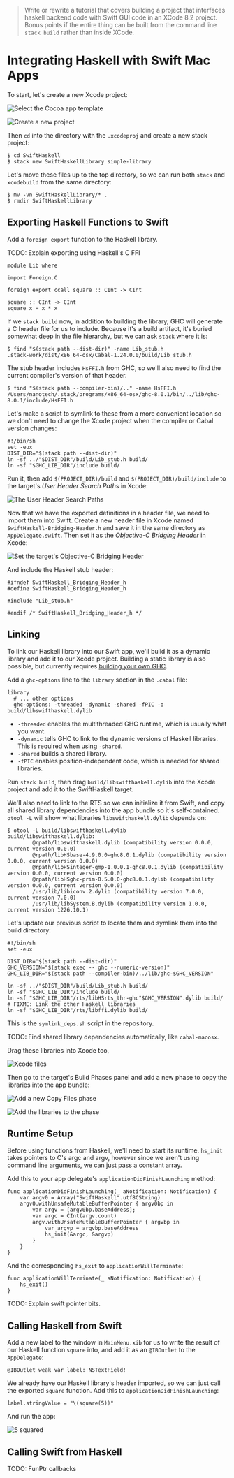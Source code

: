 > Write or rewrite a tutorial that covers building a project
> that interfaces haskell backend code with Swift GUI code in an
> XCode 8.2 project. Bonus points if the entire thing can be
> built from the command line `stack build` rather than inside
> XCode.

# Integrating Haskell with Swift Mac Apps

To start, let's create a new Xcode project:

![Select the Cocoa app template](tutorial/xcode-cocoa-template.png)

![Create a new project](tutorial/xcode-create-project.png)

Then `cd` into the directory with the `.xcodeproj` and create a
new stack project:

    $ cd SwiftHaskell
    $ stack new SwiftHaskellLibrary simple-library

Let's move these files up to the top directory, so we can
run both `stack` and `xcodebuild` from the same directory:

    $ mv -vn SwiftHaskellLibrary/* .
    $ rmdir SwiftHaskellLibrary

## Exporting Haskell Functions to Swift

Add a `foreign export` function to the Haskell library.

TODO: Explain exporting using Haskell's C FFI

    module Lib where

    import Foreign.C

    foreign export ccall square :: CInt -> CInt

    square :: CInt -> CInt
    square x = x * x

If we `stack build` now, in addition to building the library,
GHC will generate a C header file for us to include. Because
it's a build artifact, it's buried somewhat deep in the file
hierarchy, but we can ask `stack` where it is:

    $ find "$(stack path --dist-dir)" -name Lib_stub.h
    .stack-work/dist/x86_64-osx/Cabal-1.24.0.0/build/Lib_stub.h

The stub header includes `HsFFI.h` from GHC, so we'll also need
to find the current compiler's version of that header.

    $ find "$(stack path --compiler-bin)/.." -name HsFFI.h
    /Users/nanotech/.stack/programs/x86_64-osx/ghc-8.0.1/bin/../lib/ghc-8.0.1/include/HsFFI.h

Let's make a script to symlink to these from a more convenient
location so we don't need to change the Xcode project when the
compiler or Cabal version changes:

    #!/bin/sh
    set -eux
    DIST_DIR="$(stack path --dist-dir)"
    ln -sf ../"$DIST_DIR"/build/Lib_stub.h build/
    ln -sf "$GHC_LIB_DIR"/include build/

Run it, then add `$(PROJECT_DIR)/build` and
`$(PROJECT_DIR)/build/include` to the target's *User Header
Search Paths* in Xcode:

![The User Header Search Paths](tutorial/xcode-header-search-paths.png)

Now that we have the exported definitions in a header file, we
need to import them into Swift. Create a new header file in
Xcode named `SwiftHaskell-Bridging-Header.h` and save it in the
same directory as `AppDelegate.swift`. Then set it as the
*Objective-C Bridging Header* in Xcode:

![Set the target's Objective-C Bridging Header](tutorial/xcode-bridging-header.png)

And include the Haskell stub header:

    #ifndef SwiftHaskell_Bridging_Header_h
    #define SwiftHaskell_Bridging_Header_h

    #include "Lib_stub.h"

    #endif /* SwiftHaskell_Bridging_Header_h */

## Linking

To link our Haskell library into our Swift app, we'll build it
as a dynamic library and add it to our Xcode project. Building
a static library is also possible, but currently requires
[building your own GHC][pic-ghc].

[pic-ghc]: https://github.com/lyokha/nginx-haskell-module#static-linkage-against-basic-haskell-libraries

Add a `ghc-options` line to the `library` section in the
`.cabal` file:

    library
      # ... other options
      ghc-options: -threaded -dynamic -shared -fPIC -o build/libswifthaskell.dylib

- `-threaded` enables the multithreaded GHC runtime, which is
   usually what you want.
- `-dynamic` tells GHC to link to the dynamic versions of
  Haskell libraries. This is required when using `-shared`.
- `-shared` builds a shared library.
- `-fPIC` enables position-independent code, which is needed for
  shared libraries.

Run `stack build`, then drag `build/libswifthaskell.dylib` into
the Xcode project and add it to the SwiftHaskell target.

We'll also need to link to the RTS so we can initialize it
from Swift, and copy all shared library dependencies into the
app bundle so it's self-contained. `otool -L` will show what
libraries `libswifthaskell.dylib` depends on:

    $ otool -L build/libswifthaskell.dylib
    build/libswifthaskell.dylib:
            @rpath/libswifthaskell.dylib (compatibility version 0.0.0, current version 0.0.0)
            @rpath/libHSbase-4.9.0.0-ghc8.0.1.dylib (compatibility version 0.0.0, current version 0.0.0)
            @rpath/libHSinteger-gmp-1.0.0.1-ghc8.0.1.dylib (compatibility version 0.0.0, current version 0.0.0)
            @rpath/libHSghc-prim-0.5.0.0-ghc8.0.1.dylib (compatibility version 0.0.0, current version 0.0.0)
            /usr/lib/libiconv.2.dylib (compatibility version 7.0.0, current version 7.0.0)
            /usr/lib/libSystem.B.dylib (compatibility version 1.0.0, current version 1226.10.1)

Let's update our previous script to locate them and symlink them
into the build directory:

    #!/bin/sh
    set -eux

    DIST_DIR="$(stack path --dist-dir)"
    GHC_VERSION="$(stack exec -- ghc --numeric-version)"
    GHC_LIB_DIR="$(stack path --compiler-bin)/../lib/ghc-$GHC_VERSION"

    ln -sf ../"$DIST_DIR"/build/Lib_stub.h build/
    ln -sf "$GHC_LIB_DIR"/include build/
    ln -sf "$GHC_LIB_DIR"/rts/libHSrts_thr-ghc"$GHC_VERSION".dylib build/
    # FIXME: Link the other Haskell libraries
    ln -sf "$GHC_LIB_DIR"/rts/libffi.dylib build/

This is the `symlink_deps.sh` script in the repository.

TODO: Find shared library dependencies automatically, like
`cabal-macosx`.

Drag these libraries into Xcode too,

![Xcode files](tutorial/xcode-files.png)

Then go to the target's Build Phases panel and add a new phase
to copy the libraries into the app bundle:

![Add a new Copy Files phase](tutorial/xcode-new-copy-files-phase.png)

![Add the libraries to the phase](tutorial/xcode-copy-frameworks.png)

## Runtime Setup

Before using functions from Haskell, we'll need to start its
runtime. `hs_init` takes pointers to C's argc and argv, however
since we aren't using command line arguments, we can just pass a
constant array.

Add this to your app delegate's `applicationDidFinishLaunching`
method:

    func applicationDidFinishLaunching(_ aNotification: Notification) {
        var argv0 = Array("SwiftHaskell".utf8CString)
        argv0.withUnsafeMutableBufferPointer { argv0bp in
            var argv = [argv0bp.baseAddress];
            var argc = CInt(argv.count)
            argv.withUnsafeMutableBufferPointer { argvbp in
                var argvp = argvbp.baseAddress
                hs_init(&argc, &argvp)
            }
        }
    }

And the corresponding `hs_exit` to `applicationWillTerminate`:

    func applicationWillTerminate(_ aNotification: Notification) {
        hs_exit()
    }

TODO: Explain swift pointer bits.

## Calling Haskell from Swift

Add a new label to the window in `MainMenu.xib` for us to write
the result of our Haskell function `square` into, and add it as
an `@IBOutlet` to the `AppDelegate`:

    @IBOutlet weak var label: NSTextField!

We already have our Haskell library's header imported, so we
can just call the exported `square` function. Add this to
`applicationDidFinishLaunching`:

    label.stringValue = "\(square(5))"

And run the app:

![5 squared](tutorial/squared.png)

## Calling Swift from Haskell

TODO: FunPtr callbacks
